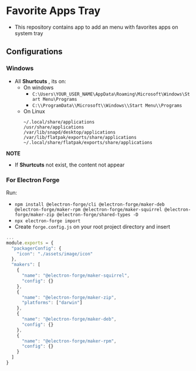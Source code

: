 # Favorite Apps Tray

- This repository contains app to add an menu with favorites apps on system tray

## Configurations

### Windows
- All **Shurtcuts** , its on:
  - On windows
    - `C:\Users\YOUR_USER_NAME\AppData\Roaming\Microsoft\Windows\Start Menu\Programs`
    - `C:\\ProgramData\\Microsoft\\Windows\\Start Menu\\Programs`
  - On Linux
    ```
    ~/.local/share/applications
    /usr/share/applications
    /var/lib/snapd/desktop/applications
    /var/lib/flatpak/exports/share/applications
    ~/.local/share/flatpak/exports/share/applications
    ```

**NOTE**
- If **Shurtcuts** not exist, the content not appear


### For Electron Forge
Run:

- `npm install @electron-forge/cli @electron-forge/maker-deb @electron-forge/maker-rpm @electron-forge/maker-squirrel @electron-forge/maker-zip @electron-forge/shared-types -D`
- `npx electron-forge import`
- Create `forge.config.js` on your root project directory and insert
```javascript
...
module.exports = {
  "packagerConfig": {
    "icon": "./assets/image/icon"
  },
  "makers": [
    {
      "name": "@electron-forge/maker-squirrel",
      "config": {}
    },
    {
      "name": "@electron-forge/maker-zip",
      "platforms": ["darwin"]
    },
    {
      "name": "@electron-forge/maker-deb",
      "config": {}
    },
    {
      "name": "@electron-forge/maker-rpm",
      "config": {}
    }
  ]
}
```
